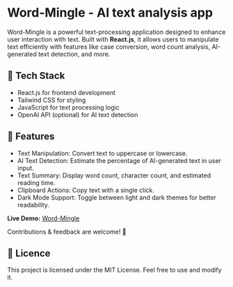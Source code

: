 # Word-Mingle - AI text analysis app  

Word-Mingle is a powerful text-processing application designed to enhance user interaction with text. Built with **React.js**, it allows users to manipulate text efficiently with features like case conversion, word count analysis, AI-generated text detection, and more.

## 🔹 Tech Stack  
- React.js for frontend development
- Tailwind CSS for styling
- JavaScript for text processing logic
- OpenAI API (optional) for AI text detection

## 🔹 Features  
- Text Manipulation: Convert text to uppercase or lowercase.
- AI Text Detection: Estimate the percentage of AI-generated text in user input.
- Text Summary: Display word count, character count, and estimated reading time.
- Clipboard Actions: Copy text with a single click.
- Dark Mode Support: Toggle between light and dark themes for better readability.

**Live Demo:** [Word-Mingle](https://ai-wordmingle.netlify.app/) 

Contributions & feedback are welcome! 🚀

## 🔹 Licence 
This project is licensed under the MIT License. Feel free to use and modify it.


